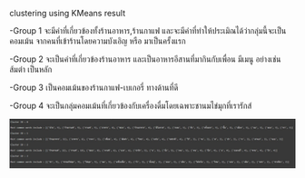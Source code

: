 clustering using KMeans result

-Group 1 จะมีคำที่เกี่ยวข้องทั้งร้านอาหาร,ร้านกาแฟ และจะมีคำที่ทำให้ประเมิณได้ว่ากลุ่มนี้จะเป็น คอมเม้น จากคนที่เข้าร้านโดยความบังเอิญ หรือ มาเป็นครั้งแรก

-Group 2 จะเป็นคำที่เกี่ยวข้องร้านอาหาร และเป็นอาหารอีสานที่มากินกับเพื่อน 
มีเมนู อย่างเช่นส้มตำ เป็นหลัก

-Group 3 เป็นคอมเม้นของร้านกาแฟ-เบเกอรี่ ทางด้านที่ดี 

-Group 4 จะเป็นกลุ่มคอมเม้นที่เกี่ยวข้องกับเครื่องดื่มโดยเฉพาะชานมไข่มุกที่เรารักส์

![](https://github.com/Worapopwib/BADS7105-CRM-Analytics/blob/main/07_Voice_of_Customer_Analytic/0.jpg)
